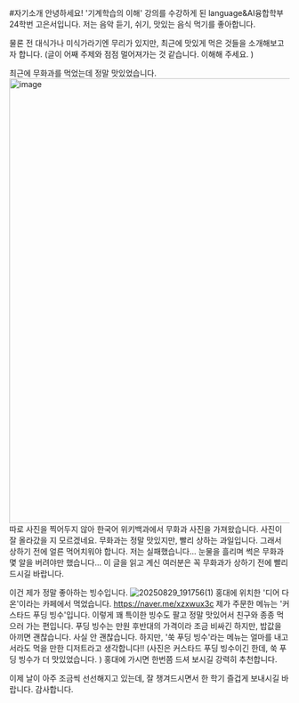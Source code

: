 #자기소개
안녕하세요! '기계학습의 이해' 강의를 수강하게 된 language&AI융합학부 24학번 고은서입니다.
저는 음악 듣기, 쉬기, 맛있는 음식 먹기를 좋아합니다.

물론 전 대식가나 미식가라기엔 무리가 있지만, 최근에 맛있게 먹은 것들을 소개해보고자 합니다.
(글이 어째 주제와 점점 멀어져가는 것 같습니다. 이해해 주세요. )

최근에 무화과를 먹었는데 정말 맛있었습니다.
<img width="1200" height="800" alt="image" src="https://github.com/user-attachments/assets/3ffdfd52-0c08-4cf9-88e8-f556f711d1f1" />
따로 사진을 찍어두지 않아 한국어 위키백과에서 무화과 사진을 가져왔습니다.
사진이 잘 올라갔을 지 모르겠네요. 
무화과는 정말 맛있지만, 빨리 상하는 과일입니다.
그래서 상하기 전에 얼른 먹어치워야 합니다.
저는 실패했습니다... 
눈물을 흘리며 썩은 무화과 몇 알을 버려야만 했습니다...
이 글을 읽고 계신 여러분은 꼭 무화과가 상하기 전에 빨리 드시길 바랍니다.

이건 제가 정말 좋아하는 빙수입니다.
![20250829_191756(1)](https://github.com/user-attachments/assets/e0e16529-ca89-4d20-b360-2734aeedfefe)
홍대에 위치한 '디어 다온'이라는 카페에서 먹었습니다. 
https://naver.me/xzxwux3c
제가 주문한 메뉴는 '커스타드 푸딩 빙수'입니다.
이렇게 꽤 특이한 빙수도 팔고 정말 맛있어서 친구와 종종 먹으러 가는 편입니다.
푸딩 빙수는 만원 후반대의 가격이라 조금 비싸긴 하지만, 밥값을 아끼면 괜찮습니다. 
사실 안 괜찮습니다.
하지만, '쑥 푸딩 빙수'라는 메뉴는 얼마를 내고서라도 먹을 만한 디저트라고 생각합니다!! 
(사진은 커스타드 푸딩 빙수이긴 한데, 쑥 푸딩 빙수가 더 맛있었습니다. )
홍대에 가시면 한번쯤 드셔 보시길 강력히 추천합니다.

이제 날이 아주 조금씩 선선해지고 있는데, 잘 챙겨드시면서 한 학기 즐겁게 보내시길 바랍니다. 감사합니다.
